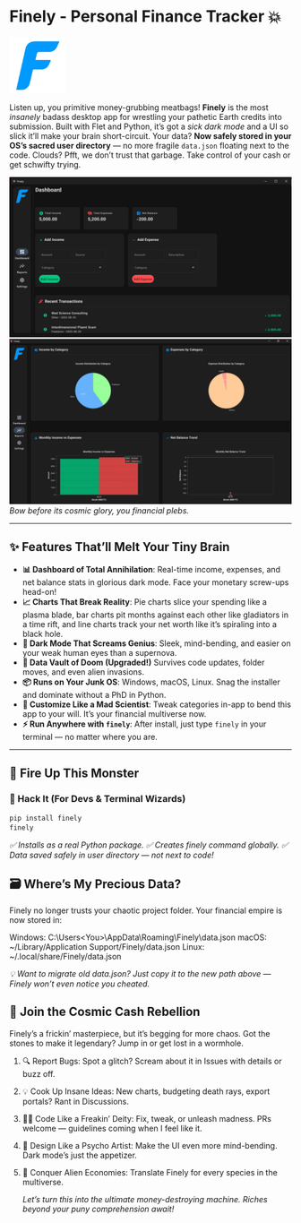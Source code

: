 # Finely - Personal Finance Tracker 💥

<img src="https://github.com/AmirAnsarpour/Finely/raw/main/finely/assets/icon/icon-tra.png" width="100">

Listen up, you primitive money-grubbing meatbags! **Finely** is the most _insanely_ badass desktop app for wrestling your pathetic Earth credits into submission. Built with Flet and Python, it’s got a _sick dark mode_ and a UI so slick it’ll make your brain short-circuit. Your data? **Now safely stored in your OS’s sacred user directory** — no more fragile `data.json` floating next to the code. Clouds? Pfft, we don’t trust that garbage. Take control of your cash or get schwifty trying.

![Finely Dashboard](https://github.com/AmirAnsarpour/Finely/raw/main/finely/assets/screenshots/dashboard.jpg)![Finely Reports](https://github.com/AmirAnsarpour/Finely/raw/main/finely/assets/screenshots/reports.jpg)\
_Bow before its cosmic glory, you financial plebs._

---

## ✨ Features That’ll Melt Your Tiny Brain

- **📊 Dashboard of Total Annihilation**: Real-time income, expenses, and net balance stats in glorious dark mode. Face your monetary screw-ups head-on!
- **📈 Charts That Break Reality**: Pie charts slice your spending like a plasma blade, bar charts pit months against each other like gladiators in a time rift, and line charts track your net worth like it’s spiraling into a black hole.
- **🖤 Dark Mode That Screams Genius**: Sleek, mind-bending, and easier on your weak human eyes than a supernova.
- **💾 Data Vault of Doom (Upgraded!)** Survives code updates, folder moves, and even alien invasions.
- **📦 Runs on Your Junk OS**: Windows, macOS, Linux. Snag the installer and dominate without a PhD in Python.
- **🔧 Customize Like a Mad Scientist**: Tweak categories in-app to bend this app to your will. It’s your financial multiverse now.
- **⚡ Run Anywhere with `finely`**: After install, just type `finely` in your terminal — no matter where you are.

---

## 🚀 Fire Up This Monster

### 🧠 Hack It (For Devs & Terminal Wizards)

```bash
pip install finely
finely
```

_✅ Installs as a real Python package.
✅ Creates finely command globally.
✅ Data saved safely in user directory — not next to code!_

## 🗃️ Where’s My Precious Data?

Finely no longer trusts your chaotic project folder. Your financial empire is now stored in:

Windows: C:\Users\<You>\AppData\Roaming\Finely\data.json
macOS: ~/Library/Application Support/Finely/data.json
Linux: ~/.local/share/Finely/data.json

_💡 Want to migrate old data.json? Just copy it to the new path above — Finely won’t even notice you cheated._

## 🤝 Join the Cosmic Cash Rebellion

Finely’s a frickin’ masterpiece, but it’s begging for more chaos. Got the stones to make it legendary? Jump in or get lost in a wormhole.

1. 🔍 Report Bugs: Spot a glitch? Scream about it in Issues with details or buzz off.
2. 💡 Cook Up Insane Ideas: New charts, budgeting death rays, export portals? Rant in Discussions.
3. 👨‍💻 Code Like a Freakin’ Deity: Fix, tweak, or unleash madness. PRs welcome — guidelines coming when I feel like it.
4. 🎨 Design Like a Psycho Artist: Make the UI even more mind-bending. Dark mode’s just the appetizer.
5. 🌌 Conquer Alien Economies: Translate Finely for every species in the multiverse.

   _Let’s turn this into the ultimate money-destroying machine. Riches beyond your puny comprehension await!_

